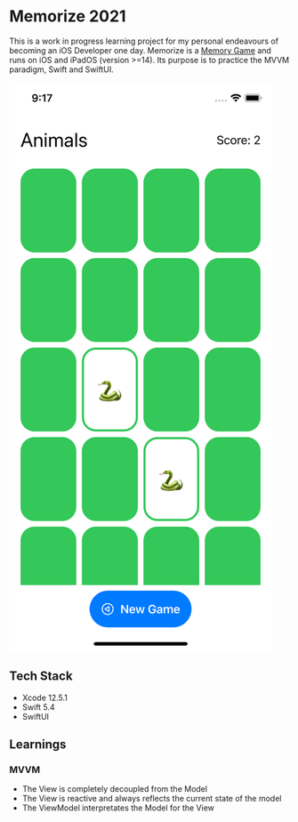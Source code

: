 # Memorize 2021

This is a work in progress learning project for my personal endeavours of becoming an iOS Developer one day.
Memorize is a [Memory Game](https://en.wikipedia.org/wiki/Matching_game) and runs on iOS and iPadOS (version >=14). Its purpose is to practice the MVVM paradigm, Swift and SwiftUI.

![Memorize21](Memorize21/memorize21.png)

## Tech Stack
- Xcode 12.5.1
- Swift 5.4
- SwiftUI 

## Learnings
### MVVM
- The View is completely decoupled from the Model
- The View is reactive and always reflects the current state of the model
- The ViewModel interpretates the Model for the View
